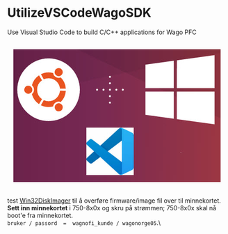 # UtilizeVSCodeWagoSDK
Use Visual Studio Code to build C/C++ applications for Wago PFC

<div align="center">
   <br>
  <img src="img\VSCodeWSL.jpg"><br><br>
</div>


test [Win32DiskImager](https://sourceforge.net/projects/win32diskimager/files/latest/download) til å overføre firmware/image fil over til minnekortet.\
**Sett inn minnekortet** i 750-8x0x og skru på strømmen;  750-8x0x skal nå boot'e fra minnekortet.\
`bruker / passord  =  wagnofi_kunde / wagonorge05`.\

















